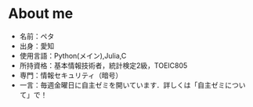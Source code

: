 # About me 
- 名前：ペタ
- 出身：愛知
- 使用言語：Python(メイン),Julia,C
- 所持資格：基本情報技術者，統計検定2級，TOEIC805
- 専門：情報セキュリティ（暗号）
- 一言：毎週金曜日に自主ゼミを開いています．詳しくは「自主ゼミについて」で！




